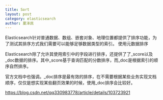 ```yaml
---
title: Sort
layout: post
category: elasticsearch
author: 夏泽民
---
```

Elasticsearch针对普通数据、数组、嵌套对象、地理位置都提供了排序功能，为了测试其排序方式我们需要可以能够足够数据类型的索引。
使用元数据排序

Elasticsearch除了允许其使用索引中的字段进行排序，还提供了了_score以及_doc数据的排序。其中_score基于查询匹配的分数排序，而_doc是根据索引的顺序自然排序。

官方文档中也强调。_doc排序是最有效的排序，在不需要根据某些业务实现文档顺序，仅仅是想实现某些翻页效果的时候，使用_doc排序会比较好。
<!-- more -->
https://blog.csdn.net/qq330983778/article/details/103723921
